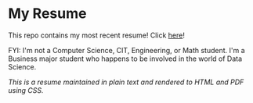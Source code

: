 # My Resume

This repo contains my most recent resume! Click [here](https://felipevalenciaclavijo.github.io/fvalencia_resume/)!

FYI: I'm not a Computer Science, CIT, Engineering, or Math student. I'm a Business major student who happens to be involved in the world of Data Science.

_This is a resume maintained in plain text and rendered to HTML and PDF using CSS._
